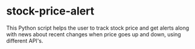 # stock-price-alert
This Python script helps the user to track stock price and get alerts along with news about recent changes when price goes up and down, using different API's.

